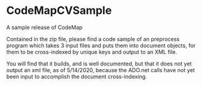# CodeMapCVSample
A sample release of CodeMap

Contained in the zip file, please find a code sample of an preprocess program which takes 3 input files and puts them into document objects, for them to be cross-indexed by unique keys and output to an XML file.

You will find that it builds, and is well documented, but that it does not yet output an xml file, as of 5/14/2020, because the ADO.net calls have not yet been input to accomplish the document cross-indexing.
